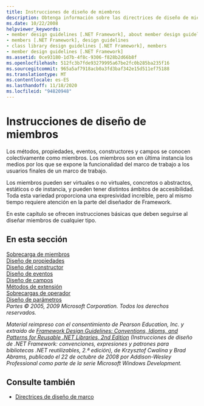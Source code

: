 ```yaml
---
title: Instrucciones de diseño de miembros
description: Obtenga información sobre las directrices de diseño de miembros en .NET. Los miembros incluyen métodos, propiedades, eventos, constructores y campos.
ms.date: 10/22/2008
helpviewer_keywords:
- member design guidelines [.NET Framework], about member design guidelines
- members [.NET Framework], design guidelines
- class library design guidelines [.NET Framework], members
- member design guidelines [.NET Framework]
ms.assetid: 0ce93180-1d7b-4f8c-9306-f828b2d66b8f
ms.openlocfilehash: 512fc3b7fde93279995a67be2fc0b285ba235f16
ms.sourcegitcommit: 965a5af7918acb0a3fd3baf342e15d511ef75188
ms.translationtype: MT
ms.contentlocale: es-ES
ms.lasthandoff: 11/18/2020
ms.locfileid: "94820948"
---
```

# <a name="member-design-guidelines"></a>Instrucciones de diseño de miembros
Los métodos, propiedades, eventos, constructores y campos se conocen colectivamente como miembros. Los miembros son en última instancia los medios por los que se expone la funcionalidad del marco de trabajo a los usuarios finales de un marco de trabajo.  
  
 Los miembros pueden ser virtuales o no virtuales, concretos o abstractos, estáticos o de instancia, y pueden tener distintos ámbitos de accesibilidad. Toda esta variedad proporciona una expresividad increíble, pero al mismo tiempo requiere atención en la parte del diseñador de Framework.  
  
 En este capítulo se ofrecen instrucciones básicas que deben seguirse al diseñar miembros de cualquier tipo.  
  
## <a name="in-this-section"></a>En esta sección  
 [Sobrecarga de miembros](member-overloading.md)  
 [Diseño de propiedades](property.md)  
 [Diseño del constructor](constructor.md)  
 [Diseño de eventos](event.md)  
 [Diseño de campos](field.md)  
 [Métodos de extensión](extension-methods.md)  
 [Sobrecargas de operador](operator-overloads.md)  
 [Diseño de parámetros](parameter-design.md)  
 *Partes © 2005, 2009 Microsoft Corporation. Todos los derechos reservados.*  
  
 *Material reimpreso con el consentimiento de Pearson Education, Inc. y extraído de [Framework Design Guidelines: Conventions, Idioms, and Patterns for Reusable .NET Libraries, 2nd Edition](https://www.informit.com/store/framework-design-guidelines-conventions-idioms-and-9780321545619) (Instrucciones de diseño de .NET Framework: convenciones, expresiones y patrones para bibliotecas .NET reutilizables, 2.ª edición), de Krzysztof Cwalina y Brad Abrams, publicado el 22 de octubre de 2008 por Addison-Wesley Professional como parte de la serie Microsoft Windows Development.*  
  
## <a name="see-also"></a>Consulte también

- [Directrices de diseño de marco](index.md)

